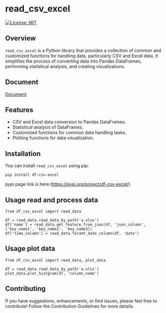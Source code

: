 # read_csv_excel

[![License: MIT](https://img.shields.io/badge/License-MIT-yellow.svg)](https://opensource.org/licenses/MIT)

## Overview

`read_csv_excel` is a Python library that provides a collection of common and customized functions for handling data, particularly CSV and Excel data. It simplifies the process of converting data into Pandas DataFrames, performing statistical analysis, and creating visualizations.


## Document
[Document](https://read-doc-1.readthedocs.io/en/main/index.html)


## Features

- CSV and Excel data conversion to Pandas DataFrames.
- Statistical analysis of DataFrames.
- Customized functions for common data handling tasks.
- Plotting functions for data visualization.

## Installation

You can install `read_csv_excel` using pip:

```
pip install df-csv-excel
```

pypi page link is here:(https://pypi.org/project/df-csv-excel/)

## Usage read and process data

```
from df_csv_excel import read_data 

df = read_data.read_data_by_path('a.xlsx')
df['name'] = read_data.get_feature_from_json(df, 'json_column', ['key_name1', 'key_name2', 'key_name3])
df['time_column'] = read_data.foramt_date_column(df, 'date')
```

## Usage plot data

```
from df_csv_excel import read_data, plot_data 

df = read_data.read_data_by_path('a.xlsx')
plot_data.plot_histgram(df, 'column_name')
```

## Contributing
If you have suggestions, enhancements, or find issues, please feel free to contribute! Follow the Contribution Guidelines for more details.


